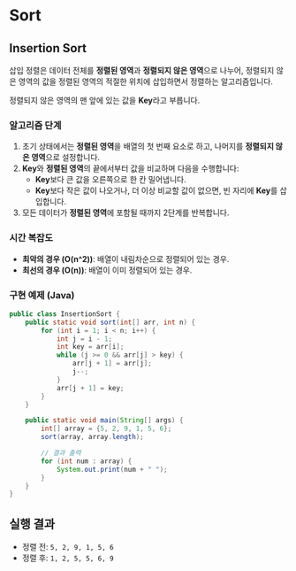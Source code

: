 # Sort

## Insertion Sort

삽입 정렬은 데이터 전체를 **정렬된 영역**과 **정렬되지 않은 영역**으로 나누어, 정렬되지 않은 영역의 값을 정렬된 영역의 적절한 위치에 삽입하면서 정렬하는 알고리즘입니다.

정렬되지 않은 영역의 맨 앞에 있는 값을 **Key**라고 부릅니다.

### 알고리즘 단계
1. 초기 상태에서는 **정렬된 영역**을 배열의 첫 번째 요소로 하고, 나머지를 **정렬되지 않은 영역**으로 설정합니다.
2. **Key**와 **정렬된 영역**의 끝에서부터 값을 비교하며 다음을 수행합니다:
    - **Key**보다 큰 값을 오른쪽으로 한 칸 밀어냅니다.
    - **Key**보다 작은 값이 나오거나, 더 이상 비교할 값이 없으면, 빈 자리에 **Key**를 삽입합니다.
3. 모든 데이터가 **정렬된 영역**에 포함될 때까지 2단계를 반복합니다.

### 시간 복잡도
- **최악의 경우 (O(n^2))**: 배열이 내림차순으로 정렬되어 있는 경우.
- **최선의 경우 (O(n))**: 배열이 이미 정렬되어 있는 경우.

### 구현 예제 (Java)
```java
public class InsertionSort {
    public static void sort(int[] arr, int n) {
        for (int i = 1; i < n; i++) {
            int j = i - 1;
            int key = arr[i];
            while (j >= 0 && arr[j] > key) {
                arr[j + 1] = arr[j];
                j--;
            }
            arr[j + 1] = key;
        }
    }

    public static void main(String[] args) {
        int[] array = {5, 2, 9, 1, 5, 6};
        sort(array, array.length);

        // 결과 출력
        for (int num : array) {
            System.out.print(num + " ");
        }
    }
}
```

## 실행 결과
- 정렬 전: `5, 2, 9, 1, 5, 6`
- 정렬 후: `1, 2, 5, 5, 6, 9`

